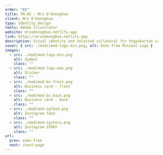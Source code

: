 ```yaml
---
order: "02"
title: TM.OX - Mrs O'Donoghue
client: Mrs O'Donoghue
type: Identity Design
tools: Adobe Illustrator
website: mrsodonoghue.netlify.app
link: https://mrsodonoghue.netlify.app
description: Visual identity and selected collateral for Yogyakartan cafe and bakery.
cover: { src: ./mod//mod-logo-min.png, alt: Oxen Free Minimal Logo }
images:
  - src: ./mod/mod-logo-min.png
    alt: Symbol
    class: ""
  - src: ./mod/mod-logo-max.png
    alt: Sticker
    class: ""
  - src: ./mod/mod-bc-front.png
    alt: Business card - front
    class: ""
  - src: ./mod/mod-bc-back.png
    alt: Business card - back
    class: ""
  - src: ./mod/mod-igfeed.png
    alt: Instagram feed
    class: ""
  - src: ./mod/mod-igstory.png
    alt: Instagram STORY
    class: ""
url:
  prev: oxen-free
  next: /next-page
---
```

